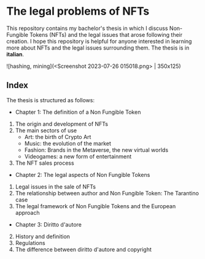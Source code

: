 # The legal problems of NFTs

This repository contains my bachelor's thesis in which I discuss Non-Fungible Tokens (NFTs) and the legal issues that arose following their creation. 
I hope this repository is helpful for anyone interested in learning more about NFTs and the legal issues surrounding them.
The thesis is in **italian**.

![hashing, mining](<Screenshot 2023-07-26 015018.png> | 350x125)

## Index
The thesis is structured as follows:

+ Chapter 1: The definition of a Non Fungible Token
1. The origin and development of NFTs
2. The main sectors of use
   - Art: the birth of Crypto Art
   - Music: the evolution of the market
   - Fashion: Brands in the Metaverse, the new virtual worlds
   - Videogames: a new form of entertainment
3. The NFT sales process

+ Chapter 2: The legal aspects of Non Fungible Tokens
1. Legal issues in the sale of NFTs
2. The relationship between author and Non Fungible Token: The Tarantino case
3. The legal framework of Non Fungible Tokens and the European approach

+ Chapter 3: Diritto d'autore
2. History and definition
2. Regulations 
3. The difference between diritto d'autore and copyright
